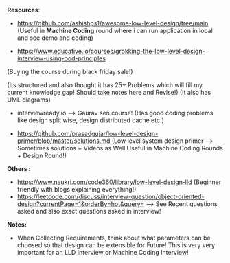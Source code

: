 **Resources**:

- https://github.com/ashishps1/awesome-low-level-design/tree/main 
(Useful in **Machine Coding** round where i can run application in local and see demo and coding)

- https://www.educative.io/courses/grokking-the-low-level-design-interview-using-ood-principles

(Buying the course during black friday sale!)

(Its structured and also thought it has 25+ Problems which will fill my current knowledge gap! Should take notes here and Revise!)
(It also has UML diagrams)

- interviewready.io --> Gaurav sen course! (Has good coding problems like design split wise, design distributed cache etc.)

- https://github.com/prasadgujar/low-level-design-primer/blob/master/solutions.md (Low level system design primer --> Sometimes solutions + Videos as Well Useful in Machine Coding Rounds + Design Round!)

**Others :**
- https://www.naukri.com/code360/library/low-level-design-lld (Beginner friendly with blogs explaining everything!)
- https://leetcode.com/discuss/interview-question/object-oriented-design?currentPage=1&orderBy=hot&query= --> See Recent questions asked and also exact questions asked in interview!



**Notes:**

- When Collecting Requirements, think about what parameters can be choosed so that design can be extensible for Future! This is very very important for an LLD Interview or Machine Coding Interview!
